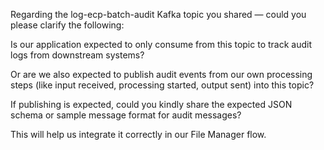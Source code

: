 Regarding the log-ecp-batch-audit Kafka topic you shared — could you please clarify the following:

Is our application expected to only consume from this topic to track audit logs from downstream systems?

Or are we also expected to publish audit events from our own processing steps (like input received, processing started, output sent) into this topic?

If publishing is expected, could you kindly share the expected JSON schema or sample message format for audit messages?

This will help us integrate it correctly in our File Manager flow.
